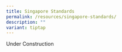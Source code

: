 ```yaml
---
title: Singapore Standards
permalink: /resources/singapore-standards/
description: ""
variant: tiptap
---
```

Under Construction